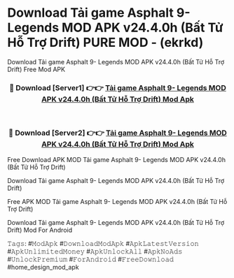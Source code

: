 # Download Tải game Asphalt 9- Legends MOD APK v24.4.0h (Bất Tử Hỗ Trợ Drift) PURE MOD - (ekrkd)
Download Tải game Asphalt 9- Legends MOD APK v24.4.0h (Bất Tử Hỗ Trợ Drift) Free Mod APK

<div align="center">
<h3>🔴 Download [Server1] 👉👉 <a href="https://apk-comot.site?title=Tải_game_Asphalt_9-_Legends_MOD_APK_v24.4.0h_(Bất_Tử_Hỗ_Trợ_Drift)">Tải game Asphalt 9- Legends MOD APK v24.4.0h (Bất Tử Hỗ Trợ Drift) Mod Apk</a></h3><br>

<h3>🔴 Download [Server2] 👉👉 <a href="https://apk-comot.site?title=Tải_game_Asphalt_9-_Legends_MOD_APK_v24.4.0h_(Bất_Tử_Hỗ_Trợ_Drift)">Tải game Asphalt 9- Legends MOD APK v24.4.0h (Bất Tử Hỗ Trợ Drift) Mod Apk</a></h3>
</div>


Free Download APK MOD Tải game Asphalt 9- Legends MOD APK v24.4.0h (Bất Tử Hỗ Trợ Drift)

Download Tải game Asphalt 9- Legends MOD APK v24.4.0h (Bất Tử Hỗ Trợ Drift) 

Free APK MOD Tải game Asphalt 9- Legends MOD APK v24.4.0h (Bất Tử Hỗ Trợ Drift) 

Download Tải game Asphalt 9- Legends MOD APK v24.4.0h (Bất Tử Hỗ Trợ Drift) Mod For Android

𝚃𝚊𝚐𝚜: #𝙼𝚘𝚍𝙰𝚙𝚔 #𝙳𝚘𝚠𝚗𝚕𝚘𝚊𝚍𝙼𝚘𝚍𝙰𝚙𝚔 #𝙰𝚙𝚔𝙻𝚊𝚝𝚎𝚜𝚝𝚅𝚎𝚛𝚜𝚒𝚘𝚗 #𝙰𝚙𝚔𝚄𝚗𝚕𝚒𝚖𝚒𝚝𝚎𝚍𝙼𝚘𝚗𝚎𝚢 #𝙰𝚙𝚔𝚄𝚗𝚕𝚘𝚌𝚔𝙰𝚕𝚕 #𝙰𝚙𝚔𝙽𝚘𝙰𝚍𝚜 #𝚄𝚗𝚕𝚘𝚌𝚔𝙿𝚛𝚎𝚖𝚒𝚞𝚖 #𝙵𝚘𝚛𝙰𝚗𝚍𝚛𝚘𝚒𝚍 #𝙵𝚛𝚎𝚎𝙳𝚘𝚠𝚗𝚕𝚘𝚊𝚍 #home_design_mod_apk